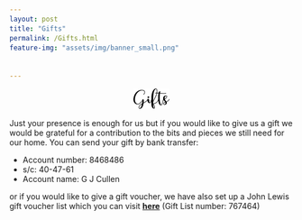 ```yaml
---
layout: post
title: "Gifts"
permalink: /Gifts.html
feature-img: "assets/img/banner_small.png"


---
```


<p style="text-align:center;"><img src="assets/img/gifts.png" alt="Gifts"></p>

Just your presence is enough for us but if you would like to give us a gift we would be grateful for a contribution to the bits and pieces we still need for our home. You can send your gift by bank transfer:

* Account number: 8468486 
* s/c: 40-47-61 
* Account name: G J Cullen

or if you would like to give a gift voucher, we have also set up a John Lewis gift voucher list which you can visit [<b>here</b>](https://www.johnlewisgiftlist.com/giftint/JSPs/GiftList/ListManagement/ListHolderLogin.jsp?source=em_GLSoccasionRegistrationvoucher___) (Gift List number: 767464)


